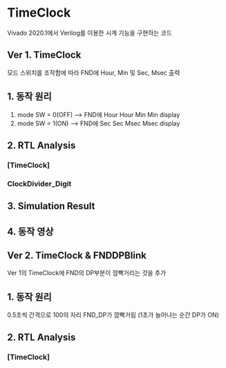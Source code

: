 # TimeClock
Vivado 2020.1에서 Verilog를 이용한 시계 기능을 구현하는 코드

## Ver 1. TimeClock
모드 스위치를 조작함에 따라 FND에 Hour, Min 및 Sec, Msec 출력 

## 1. 동작 원리
1) mode SW = 0(OFF) --> FND에 Hour Hour Min Min display  
2) mode SW = 1(ON) --> FND에 Sec Sec Msec Msec display

## 2. RTL Analysis
### [TimeClock]

### ClockDivider_Digit

## 3. Simulation Result

## 4. 동작 영상


## Ver 2. TimeClock & FNDDPBlink
Ver 1의 TimeClock에 FND의 DP부분이 깜빡거리는 것을 추가

## 1. 동작 원리
0.5초씩 간격으로 100의 자리 FND_DP가 깜빡거림 (1초가 늘어나는 순간 DP가 ON)

## 2. RTL Analysis
### [TimeClock]